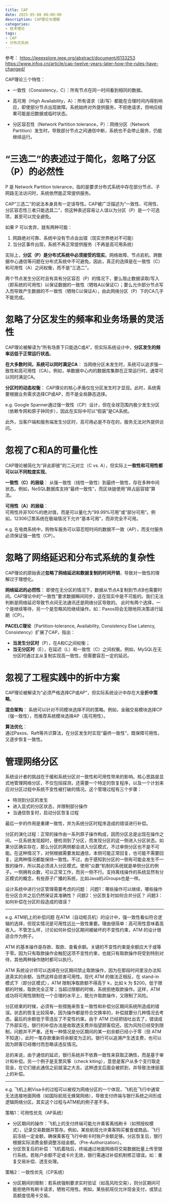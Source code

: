 ```yaml
---
title: CAP
date: 2025-05-08 00:00:00
description: CAP理论与理解
categories: 
- 技术理论
tags:
- CAP
- 分布式系统
---
```


参考：
https://ieeexplore.ieee.org/abstract/document/6133253
https://www.infoq.cn/article/cap-twelve-years-later-how-the-rules-have-changed/

CAP理论三个特性：

- 一致性（Consistency，C）：所有节点在同一时间看到相同的数据。

- 高可用（High Availability，A）：所有请求（读/写）都能在合理时间内得到响应，即使部分节点出现故障。系统始终对外提供服务，不拒绝请求，但响应结果可能是旧数据或临时状态。

- 分区容忍性（Network Partition tolerance，P）：网络分区（Network Partition）发生时，导致部分节点之间通信中断，系统也不会停止服务，仍能继续运行。

# “三选二”的表述过于简化，忽略了分区（P）的必然性

P 是 Network Partition tolerance，指的是要求分布式系统中存在部分节点、子网路无法访问时，系统依然能正常提供服务。

CAP“三选二”的说法本身具有一定误导性。CAP被广泛描述为“一致性、可用性、分区容忍性三者只能选其二”，但这种表述容易让人误以为分区（P）是一个可选项，甚至可以完全避免。

如果 P 可以舍弃，就有两种可能：  
1. 网路绝对可靠、系统中没有节点会出错（现实世界绝对不可能）
2. 当分区事件出现，系统不再正常提供服务（不再是高可用系统）

实际上，**分区（P）是分布式系统中必须接受的现实**。网络故障、节点宕机、跨数据中心通信等问题在分布式系统中不可避免。因此，真正的选择是在一致性（C）和可用性（A）之间权衡，而不是“三选二”。

两个节点发生分区时且有具有分区容忍（P）的情况下，要么阻止数据读取/写入（即系统的可用性）以保证数据的一致性（牺牲A以保证C）；要么允许部分节点写入而导致产生数据的不一致性（牺牲C以保证A），由此网络分区（P）下的CA几乎不能完成。

# 忽略了分区发生的频率和业务场景的灵活性

CAP理论被解读为“所有场景下只能选C或A”，但实际系统设计中，**分区发生的频率远低于正常运行状态**。

**在大多数时间，系统可以同时满足CA**：
当网络分区未发生时，系统可以追求强一致性和高可用性（CA）。例如，单数据中心内的数据库集群在正常运行时，通常可以同时满足CA。

**分区时的动态权衡**：
CAP理论的核心矛盾仅在分区发生时才显现。此时，系统需要根据业务需求选择CP或AP，而不是全局静态选择。

e.g.
Google Spanner通过强一致性（CP）设计，但在全球范围内极少发生分区（依赖专网和原子钟同步），因此在实际中可以“假装”是CA系统。

此外，当客户端和服务端发生分区时，高可用必是不存在的，服务无法对外提供访问。

# 忽视了C和A的可量化性

CAP理论被简化为“非此即彼”的二元对立（C vs. A），但实际上**一致性和可用性都可以以不同粒度实现**。

**一致性（C）的层级**：
从强一致性（线性一致性）到最终一致性，存在多种中间状态。例如，NoSQL数据库支持“最终一致性”，而区块链使用“拜占庭容错”算法。

**可用性（A）的层级**：  
可用性并非100%的绝对值，而是可以量化为“99.99%可用”或“部分可用”。例如，12306订票系统在极端情况下允许“基本可用”，而非完全不可用。

e.g.
在电商系统中，购物车服务可以容忍短时间的数据不一致（AP），而支付服务必须保证强一致性（CP）。

# 忽略了网络延迟和分布式系统的复杂性

CAP理论的原始表述**忽略了网络延迟和数据复制的时间开销**，导致对一致性的理解过于理想化。

**网络延迟的必然性**：
即使在无分区的情况下，数据从节点A复制到节点B也需要时间。CAP理论中的“一致性”要求数据瞬间同步，这在现实中是不可能的。我们无法判断是网络延迟导致节点间无法通讯还是网络分区导致的。
此时有两个选择，一个是继续等待，另一个是忽略风险继续操作。如：Paxos将会无限地将决策进行延期（CP）。

**PACELC理论**（Partition-tolerance, Availability, Consistency Else Latency, Consistency）扩展了CAP，指出：
- **当发生分区时**（P），在A和C之间权衡；
- **当无分区时**（E），在延迟（L）和一致性（C）之间权衡。例如，MySQL在无分区时通过主从复制实现高一致性，但需要容忍一定的延迟。

# 忽视了工程实践中的折中方案

CAP理论被解读为“必须严格选择CP或AP”，但实际系统设计中存在大量**折中策略**。

**混合架构**：
系统可以针对不同模块选择不同的策略。例如，金融交易模块选择CP（强一致性），而推荐系统模块选择AP（高可用性）。

**算法优化**：  
通过Paxos、Raft等共识算法，在分区发生时实现“最终一致性”，既保障可用性，又逐步恢复一致性。

# 管理网络分区

系统设计者的挑战在于缓和系统分区对一致性和可用性带来的影响。核心思路是显式地管理网络分区，不仅包括探测，还需要一个特定的恢复程序，以及一个计划来应对分区过程中系统不变性被打破的情况。这个管理过程有三个步骤：

- 特测到分区的发生
- 进入显式的分区状态，并限制部分操作
- 当通信恢复时，启动分区恢复过程

最后一步的作用是重建一致性，并为系统分区时程序造成的错误进行补偿。

分区的演化过程：正常的操作由一系列原子操作构成，因而分区总是出现在操作之间。一旦系统发现超时，便检测到了分区，而发现分区的这一侧进入分区状态。如果分区确实存在，那么分区的两侧都会进入分区模式，不过单侧分区也不是不可能。在这种情况下，对侧根据需要发起通信，本侧可能正常回复，也可能不需要回复，这两种情况都能保持一致性。不过，由于感知到分区的一侧有可能会发生不一致的操作，所以其必须进入分区模式。使用“众数”机制的系统就是单侧分区的例子。一侧拥有众数，可以正常工作，而另一侧不行。支持离线操作的系统显然有分区模式的概念，有些原子广播的系统，比如Java的JGroups也是一样。

设计系统中进行分区管理需要考虑的问题：
问题1：哪些操作可以继续，哪些操作在分区合并之后仍然保证其准确性？
问题2：分区恢复时如何合并分区？
问题3：如何补偿在分区阶段造成的错误？

---

e.g.
ATM机上的补偿问题
在ATM（自动柜员机）的设计中，强一致性看似符合逻辑的选择，但现实情况是可用性远比一致性重要。理由很简单：高可用性意味着高收入。不管怎么样，讨论如何补偿分区期间被破坏的不变性约束，ATM 的设计很适合作为例子。

ATM 的基本操作是存款、取款、查看余额。关键的不变性约束是余额应大于或等于零。因为只有取款操作会触犯这项不变性约束，也就只有取款操作将受到特别对待，其他两种操作随时都可以执行。

ATM 系统设计师可以选择在分区期间禁止取款操作，因为在那段时间里没办法知道真实的余额，当然这样会损害可用性。现代 ATM 的做法正相反，在 stand-in 模式下（即分区模式），ATM 限制净取款额不得高于 k，比如 k 为 $200。低于限额的时候，取款完全正常；当超过限额的时候，系统拒绝取款操作。这样，ATM 成功将可用性限制在一个合理的水平上，既允许取款操作，又限制了风险。

分区结束的时候，必须有一些措施来恢复一致性和补偿分区期间系统所造成的错误。状态的恢复比较简单，因为操作都是符合交换率的，补偿就要分几种情况去考虑。最后的余额低于零违反了不变性约束。由于 ATM 已经把钱吐出去了，错误成了外部实在。银行的补偿办法是收取透支费并指望顾客偿还。因为风险已经受到限制，问题并不严重。还有一种情况是分区期间的某一刻余额已经小于零（但 ATM 不知道），此时一笔存款重新将余额变为正的。银行可以追溯产生透支费，也可以因为顾客已经缴付而忽略该违反情况。

总的来说，由于通信的延迟，银行系统并不依靠一致性来获取正确性，而是基于审计和补偿。另一个例子是支票风筝（check kiting），意思是客户从多个支行取走现金，在它们彼此通信之前就溜之大吉。这种透支后面会被抓到，并导致法律层面上的补偿。

---

e.g.
飞机上刷Visa卡的过程可以被视为网络分区的一个体现，飞机在飞行中通常无法连接地面网络（如国际航班无蜂窝网络），导致支付终端与银行系统之间形成逻辑网络分区。其实这个过程与ATM机的例子差不多。

策略1：可用性优先（AP系统）

- 分区期间的操作：飞机上的支付终端可能允许乘客离线刷卡（如预授权模式），记录交易数据并暂存。例如，某些航班允许乘客购买餐食或商品，飞行前冻结一定金额，确保乘客在飞行中刷卡时账户余额足够。分区恢复后，银行根据实际消费金额调整冻结金额。（Pre-Authorization）。
- 分区恢复后的补偿：飞机着陆后，终端通过地面网络将交易数据批量上传至银行系统。若账户余额不足或卡片无效，银行需通过补偿机制修正错误。如：重复交易补偿、透支处理。

策略2：一致性优先（CP系统）

- 分区期间的限制：若系统强制要求实时验证（如高风险交易），则分区期间可能拒绝所有刷卡请求，牺牲可用性。例如，某些航班仅允许现金支付，或禁止高额度信用卡交易。


